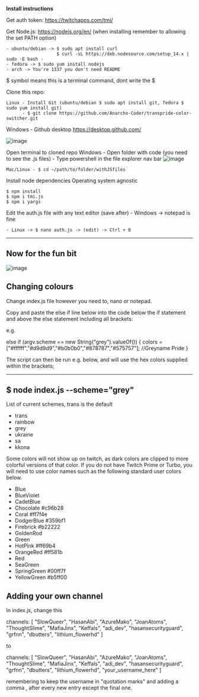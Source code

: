 
**Install instructions**

Get auth token: https://twitchapps.com/tmi/

Get Node.js: https://nodejs.org/en/ (when installing remember to allowing the set PATH option)
    
    - ubuntu/debian -> $ sudo apt install curl
                       $ curl -sL https://deb.nodesource.com/setup_14.x | sudo -E bash -
    - fedora -> $ sudo yum install nodejs
    - arch -> You're 1337 you don't need README

$ symbol means this is a terminal command, dont write the $

Clone this repo:

    Linux - Install Git (ubuntu/debian $ sudo apt install git, fedora $ sudo yum install git)
          - $ git clone https://github.com/Anarcho-Coder/transpride-color-switcher.git
          
Windows - Github desktop https://desktop.github.com/
    
![image](https://user-images.githubusercontent.com/103317937/162592385-cf7e5800-2842-4b1c-8e97-4dba81e2b116.png)

    
Open terminal to cloned repo
    Windows - Open folder with code (you need to see the .js files)
            - Type powershell in the file explorer nav bar
    ![image](https://user-images.githubusercontent.com/103317937/162575046-dba5d9e5-fcc3-413e-a569-153ed7872699.png)
    
    Mac/Linux - $ cd ~/path/to/folder/withJSfiles
    
Install node dependencies
    Operating system agnostic
    
    $ npm install
    $ npm i tmi.js
    $ npm i yargs
    
 Edit the auth.js file with any text editor (save after)
    - Windows -> notepad is fine
    
    - Linux -> $ nano auth.js -> (edit) -> Ctrl + O

--------------------
Now for the fun bit
--------------------
![image](https://user-images.githubusercontent.com/103317937/162575415-53d3dac3-5494-4248-b4f8-05fa02ae3120.png)

Changing colours
---------------------------------------------------------------
Change index.js file however you need to, nano or notepad.

Copy and paste the else if line below into the code below the if statement and above the else statement including all brackets:

e.g.

else if (argv.scheme == new String("grey").valueOf()) {
                colors = ["#ffffff","#d9d9d9","#b0b0b0","#878787","#575757"]; //Greyname Pride
}

The script can then be run e.g. below, and will use the hex colors supplied within the brackets; 

---------------------------------------
$ node index.js --scheme="grey" 
---------------------------------------
List of current schemes, trans is the default
- trans
- rainbow
- grey
- ukraine
- sa
- kkona

Some colors will not show up on twitch, as dark colors are clipped to more colorful versions of that color. If you do not have Twitch Prime or Turbo, you will need to use color names such as the following standard user colors below.

- Blue
- BlueViolet
- CadetBlue
- Chocolate #c96b28
- Coral #ff7f4e
- DodgerBlue #359bf1
- Firebrick #b22222
- GoldenRod
- Green
- HotPink #ff69b4
- OrangeRed #ff581b
- Red
- SeaGreen
- SpringGreen #00ff7f
- YellowGreen #b5ff00

Adding your own channel
-----------------------------------------------------
In index.js, change this

channels: [
        "SlowQueer",
        "HasanAbi",
        "AzureMako",
        "JoanAtoms",
        "ThoughtSlime",
        "MafiaJinx",
        "Keffals",
        "adi_dev",
        "hasansecurityguard",
        "grfnn",
        "dbutters",
        "lithium_flowerhd"
    ]
    
to 
   
channels: [
        "SlowQueer",
        "HasanAbi",
        "AzureMako",
        "JoanAtoms",
        "ThoughtSlime",
        "MafiaJinx",
        "Keffals",
        "adi_dev",
        "hasansecurityguard",
        "grfnn",
        "dbutters",
        "lithium_flowerhd",
        "your_username_here"
    ]
    
remembering to keep the username in "quotation marks" and adding a comma , after every new entry except the final one. 

